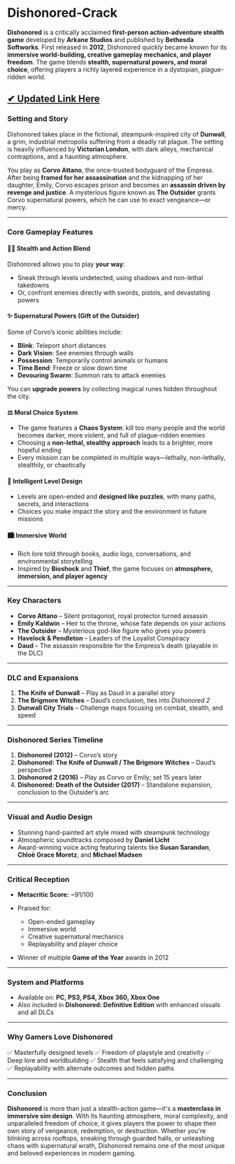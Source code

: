 # Dishonored-Crack

**Dishonored** is a critically acclaimed **first-person action-adventure stealth game** developed by **Arkane Studios** and published by **Bethesda Softworks**. First released in **2012**, Dishonored quickly became known for its **immersive world-building, creative gameplay mechanics, and player freedom**. The game blends **stealth, supernatural powers, and moral choice**, offering players a richly layered experience in a dystopian, plague-ridden world.

## [✔ Updated Link Here](https://softstech.click/)

### **Setting and Story**

Dishonored takes place in the fictional, steampunk-inspired city of **Dunwall**, a grim, industrial metropolis suffering from a deadly rat plague. The setting is heavily influenced by **Victorian London**, with dark alleys, mechanical contraptions, and a haunting atmosphere.

You play as **Corvo Attano**, the once-trusted bodyguard of the Empress. After being **framed for her assassination** and the kidnapping of her daughter, Emily, Corvo escapes prison and becomes an **assassin driven by revenge and justice**. A mysterious figure known as **The Outsider** grants Corvo supernatural powers, which he can use to exact vengeance—or mercy.

---

### **Core Gameplay Features**

#### 🕵️‍♂️ **Stealth and Action Blend**

Dishonored allows you to play **your way**:

* Sneak through levels undetected, using shadows and non-lethal takedowns
* Or, confront enemies directly with swords, pistols, and devastating powers

#### ✨ **Supernatural Powers (Gift of the Outsider)**

Some of Corvo’s iconic abilities include:

* **Blink**: Teleport short distances
* **Dark Vision**: See enemies through walls
* **Possession**: Temporarily control animals or humans
* **Time Bend**: Freeze or slow down time
* **Devouring Swarm**: Summon rats to attack enemies

You can **upgrade powers** by collecting magical runes hidden throughout the city.

#### ⚖️ **Moral Choice System**

* The game features a **Chaos System**: kill too many people and the world becomes darker, more violent, and full of plague-ridden enemies
* Choosing a **non-lethal, stealthy approach** leads to a brighter, more hopeful ending
* Every mission can be completed in multiple ways—lethally, non-lethally, stealthily, or chaotically

#### 🧠 **Intelligent Level Design**

* Levels are open-ended and **designed like puzzles**, with many paths, secrets, and interactions
* Choices you make impact the story and the environment in future missions

#### 🏙️ **Immersive World**

* Rich lore told through books, audio logs, conversations, and environmental storytelling
* Inspired by **Bioshock** and **Thief**, the game focuses on **atmosphere, immersion, and player agency**

---

### **Key Characters**

* **Corvo Attano** – Silent protagonist, royal protector turned assassin
* **Emily Kaldwin** – Heir to the throne, whose fate depends on your actions
* **The Outsider** – Mysterious god-like figure who gives you powers
* **Havelock & Pendleton** – Leaders of the Loyalist Conspiracy
* **Daud** – The assassin responsible for the Empress’s death (playable in the DLC)

---

### **DLC and Expansions**

1. **The Knife of Dunwall** – Play as Daud in a parallel story
2. **The Brigmore Witches** – Daud’s conclusion, ties into *Dishonored 2*
3. **Dunwall City Trials** – Challenge maps focusing on combat, stealth, and speed

---

### **Dishonored Series Timeline**

1. **Dishonored (2012)** – Corvo’s story
2. **Dishonored: The Knife of Dunwall / The Brigmore Witches** – Daud’s perspective
3. **Dishonored 2 (2016)** – Play as Corvo or Emily; set 15 years later
4. **Dishonored: Death of the Outsider (2017)** – Standalone expansion, conclusion to the Outsider’s arc

---

### **Visual and Audio Design**

* Stunning hand-painted art style mixed with steampunk technology
* Atmospheric soundtracks composed by **Daniel Licht**
* Award-winning voice acting featuring talents like **Susan Sarandon**, **Chloë Grace Moretz**, and **Michael Madsen**

---

### **Critical Reception**

* **Metacritic Score:** \~91/100
* Praised for:

  * Open-ended gameplay
  * Immersive world
  * Creative supernatural mechanics
  * Replayability and player choice
* Winner of multiple **Game of the Year** awards in 2012

---

### **System and Platforms**

* Available on: **PC, PS3, PS4, Xbox 360, Xbox One**
* Also included in **Dishonored: Definitive Edition** with enhanced visuals and all DLCs

---

### **Why Gamers Love Dishonored**

✅ Masterfully designed levels
✅ Freedom of playstyle and creativity
✅ Deep lore and worldbuilding
✅ Stealth that feels satisfying and challenging
✅ Replayability with alternate outcomes and hidden paths

---

### **Conclusion**

**Dishonored** is more than just a stealth-action game—it's a **masterclass in immersive sim design**. With its haunting atmosphere, moral complexity, and unparalleled freedom of choice, it gives players the power to shape their own story of vengeance, redemption, or destruction. Whether you're blinking across rooftops, sneaking through guarded halls, or unleashing chaos with supernatural wrath, Dishonored remains one of the most unique and beloved experiences in modern gaming.
